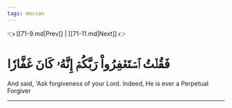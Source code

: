 ```yaml
---
tags: meccan
---
```


👈 [[71-9.md|Prev]] | [[71-11.md|Next]] 👉

# فَقُلۡتُ ٱسۡتَغۡفِرُواْ رَبَّكُمۡ إِنَّهُۥ كَانَ غَفَّارٗا

And said, 'Ask forgiveness of your Lord. Indeed, He is ever a Perpetual Forgiver

---

